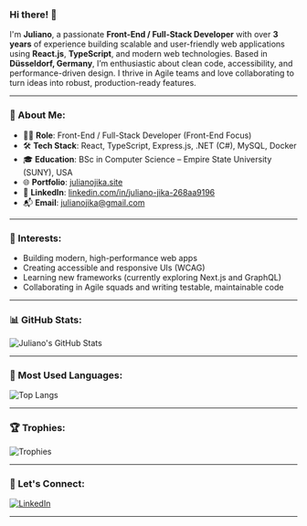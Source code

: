 ### Hi there! 👋

I'm **Juliano**, a passionate **Front-End / Full-Stack Developer** with over **3 years** of experience building scalable and user-friendly web applications using **React.js**, **TypeScript**, and modern web technologies. Based in **Düsseldorf, Germany**, I’m enthusiastic about clean code, accessibility, and performance-driven design. I thrive in Agile teams and love collaborating to turn ideas into robust, production-ready features.

---

### 💼 About Me:
- 🧑‍💻 **Role**: Front-End / Full-Stack Developer (Front-End Focus)
- 🛠️ **Tech Stack**: React, TypeScript, Express.js, .NET (C#), MySQL, Docker
- 🎓 **Education**: BSc in Computer Science – Empire State University (SUNY), USA
- 🌐 **Portfolio**: [julianojika.site](https://julianojika.site)
- 🔗 **LinkedIn**: [linkedin.com/in/juliano-jika-268aa9196](https://www.linkedin.com/in/juliano-jika-268aa9196/)
- 📬 **Email**: julianojika@gmail.com

---

### 🚀 Interests:
- Building modern, high-performance web apps
- Creating accessible and responsive UIs (WCAG)
- Learning new frameworks (currently exploring Next.js and GraphQL)
- Collaborating in Agile squads and writing testable, maintainable code

---

### 📊 GitHub Stats:

![Juliano's GitHub Stats](https://github-readme-stats.vercel.app/api?username=JulianoJk&count_private=true&show_icons=true&theme=dark)

---

### 📌 Most Used Languages:

![Top Langs](https://github-readme-stats.vercel.app/api/top-langs/?username=JulianoJk&layout=compact&theme=dark)

---

### 🏆 Trophies:

![Trophies](https://github-profile-trophy.vercel.app/?username=JulianoJk&theme=darkhub&no-frame=true&row=1)

---

### 🔗 Let's Connect:

[![LinkedIn](https://img.shields.io/badge/LinkedIn-blue?logo=linkedin)](https://www.linkedin.com/in/juliano-jika-268aa9196/)

---
